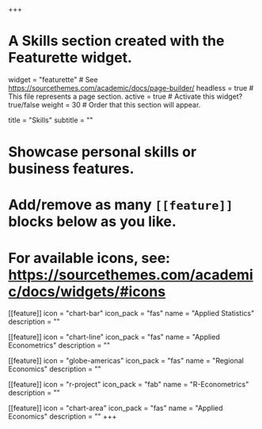 +++
# A Skills section created with the Featurette widget.
widget = "featurette"  # See https://sourcethemes.com/academic/docs/page-builder/
headless = true  # This file represents a page section.
active = true  # Activate this widget? true/false
weight = 30  # Order that this section will appear.

title = "Skills"
subtitle = ""

# Showcase personal skills or business features.
# 
# Add/remove as many `[[feature]]` blocks below as you like.
# 
# For available icons, see: https://sourcethemes.com/academic/docs/widgets/#icons


[[feature]]
  icon = "chart-bar"
  icon_pack = "fas"
  name = "Applied Statistics"
  description = ""  
  
[[feature]]
  icon = "chart-line"
  icon_pack = "fas"
  name = "Applied Econometrics"
  description = "" 

[[feature]]
  icon = "globe-americas"
  icon_pack = "fas"
  name = "Regional Economics"
  description = ""
  
[[feature]]
  icon = "r-project"
  icon_pack = "fab"
  name = "R-Econometrics"
  description = ""
  
[[feature]]
  icon = "chart-area"
  icon_pack = "fas"
  name = "Applied Economics"
  description = ""
+++
